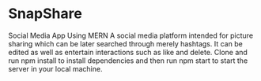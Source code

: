 # SnapShare
Social Media App Using MERN
A social media platform intended for picture sharing which can be later searched through merely hashtags. It can be edited as well as entertain interactions such as like and delete.
Clone and run npm install to install dependencies and then run npm start to start the server in your local machine.
